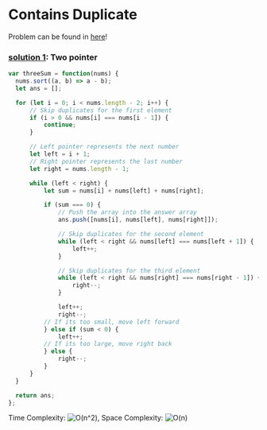 # Contains Duplicate

Problem can be found in [here](https://leetcode.com/problems/3sum/)!

### [solution 1](/Array/15-3Sum/solution.js): Two pointer

```javascript
var threeSum = function(nums) {
  nums.sort((a, b) => a - b);
  let ans = [];

  for (let i = 0; i < nums.length - 2; i++) {
      // Skip duplicates for the first element
      if (i > 0 && nums[i] === nums[i - 1]) {
          continue;
      }

      // Left pointer represents the next number
      let left = i + 1;
      // Right pointer represents the last number
      let right = nums.length - 1;

      while (left < right) {
          let sum = nums[i] + nums[left] + nums[right];

          if (sum === 0) {
              // Push the array into the answer array
              ans.push([nums[i], nums[left], nums[right]]);

              // Skip duplicates for the second element
              while (left < right && nums[left] === nums[left + 1]) {
                  left++;
              }

              // Skip duplicates for the third element
              while (left < right && nums[right] === nums[right - 1]) {
                  right--;
              }

              left++;
              right--;
          // If its too small, move left forward 
          } else if (sum < 0) {
              left++;
          // If its too large, move right back
          } else {
              right--;
          }
      }
  }

  return ans;
};

```

Time Complexity: ![O(n^2)](<https://latex.codecogs.com/svg.image?\inline&space;O(n^2)>), Space Complexity: ![O(n)](<https://latex.codecogs.com/svg.image?\inline&space;O(n)>)